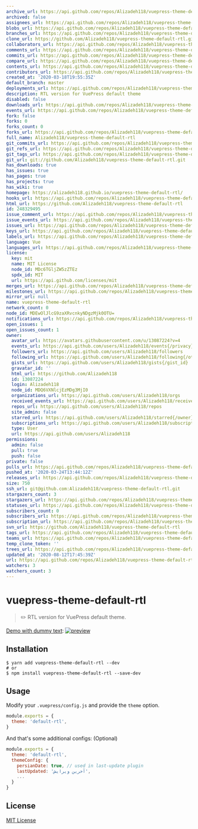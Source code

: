 ```yaml
---
archive_url: https://api.github.com/repos/Alizadeh118/vuepress-theme-default-rtl/{archive_format}{/ref}
archived: false
assignees_url: https://api.github.com/repos/Alizadeh118/vuepress-theme-default-rtl/assignees{/user}
blobs_url: https://api.github.com/repos/Alizadeh118/vuepress-theme-default-rtl/git/blobs{/sha}
branches_url: https://api.github.com/repos/Alizadeh118/vuepress-theme-default-rtl/branches{/branch}
clone_url: https://github.com/Alizadeh118/vuepress-theme-default-rtl.git
collaborators_url: https://api.github.com/repos/Alizadeh118/vuepress-theme-default-rtl/collaborators{/collaborator}
comments_url: https://api.github.com/repos/Alizadeh118/vuepress-theme-default-rtl/comments{/number}
commits_url: https://api.github.com/repos/Alizadeh118/vuepress-theme-default-rtl/commits{/sha}
compare_url: https://api.github.com/repos/Alizadeh118/vuepress-theme-default-rtl/compare/{base}...{head}
contents_url: https://api.github.com/repos/Alizadeh118/vuepress-theme-default-rtl/contents/{+path}
contributors_url: https://api.github.com/repos/Alizadeh118/vuepress-theme-default-rtl/contributors
created_at: '2020-03-18T19:55:35Z'
default_branch: master
deployments_url: https://api.github.com/repos/Alizadeh118/vuepress-theme-default-rtl/deployments
description: RTL version for VuePress default theme
disabled: false
downloads_url: https://api.github.com/repos/Alizadeh118/vuepress-theme-default-rtl/downloads
events_url: https://api.github.com/repos/Alizadeh118/vuepress-theme-default-rtl/events
fork: false
forks: 0
forks_count: 0
forks_url: https://api.github.com/repos/Alizadeh118/vuepress-theme-default-rtl/forks
full_name: Alizadeh118/vuepress-theme-default-rtl
git_commits_url: https://api.github.com/repos/Alizadeh118/vuepress-theme-default-rtl/git/commits{/sha}
git_refs_url: https://api.github.com/repos/Alizadeh118/vuepress-theme-default-rtl/git/refs{/sha}
git_tags_url: https://api.github.com/repos/Alizadeh118/vuepress-theme-default-rtl/git/tags{/sha}
git_url: git://github.com/Alizadeh118/vuepress-theme-default-rtl.git
has_downloads: true
has_issues: true
has_pages: true
has_projects: true
has_wiki: true
homepage: https://alizadeh118.github.io/vuepress-theme-default-rtl/
hooks_url: https://api.github.com/repos/Alizadeh118/vuepress-theme-default-rtl/hooks
html_url: https://github.com/Alizadeh118/vuepress-theme-default-rtl
id: 248329495
issue_comment_url: https://api.github.com/repos/Alizadeh118/vuepress-theme-default-rtl/issues/comments{/number}
issue_events_url: https://api.github.com/repos/Alizadeh118/vuepress-theme-default-rtl/issues/events{/number}
issues_url: https://api.github.com/repos/Alizadeh118/vuepress-theme-default-rtl/issues{/number}
keys_url: https://api.github.com/repos/Alizadeh118/vuepress-theme-default-rtl/keys{/key_id}
labels_url: https://api.github.com/repos/Alizadeh118/vuepress-theme-default-rtl/labels{/name}
language: Vue
languages_url: https://api.github.com/repos/Alizadeh118/vuepress-theme-default-rtl/languages
license:
  key: mit
  name: MIT License
  node_id: MDc6TGljZW5zZTEz
  spdx_id: MIT
  url: https://api.github.com/licenses/mit
merges_url: https://api.github.com/repos/Alizadeh118/vuepress-theme-default-rtl/merges
milestones_url: https://api.github.com/repos/Alizadeh118/vuepress-theme-default-rtl/milestones{/number}
mirror_url: null
name: vuepress-theme-default-rtl
network_count: 0
node_id: MDEwOlJlcG9zaXRvcnkyNDgzMjk0OTU=
notifications_url: https://api.github.com/repos/Alizadeh118/vuepress-theme-default-rtl/notifications{?since,all,participating}
open_issues: 1
open_issues_count: 1
owner:
  avatar_url: https://avatars.githubusercontent.com/u/13087224?v=4
  events_url: https://api.github.com/users/Alizadeh118/events{/privacy}
  followers_url: https://api.github.com/users/Alizadeh118/followers
  following_url: https://api.github.com/users/Alizadeh118/following{/other_user}
  gists_url: https://api.github.com/users/Alizadeh118/gists{/gist_id}
  gravatar_id: ''
  html_url: https://github.com/Alizadeh118
  id: 13087224
  login: Alizadeh118
  node_id: MDQ6VXNlcjEzMDg3MjI0
  organizations_url: https://api.github.com/users/Alizadeh118/orgs
  received_events_url: https://api.github.com/users/Alizadeh118/received_events
  repos_url: https://api.github.com/users/Alizadeh118/repos
  site_admin: false
  starred_url: https://api.github.com/users/Alizadeh118/starred{/owner}{/repo}
  subscriptions_url: https://api.github.com/users/Alizadeh118/subscriptions
  type: User
  url: https://api.github.com/users/Alizadeh118
permissions:
  admin: false
  pull: true
  push: false
private: false
pulls_url: https://api.github.com/repos/Alizadeh118/vuepress-theme-default-rtl/pulls{/number}
pushed_at: '2020-03-24T13:44:12Z'
releases_url: https://api.github.com/repos/Alizadeh118/vuepress-theme-default-rtl/releases{/id}
size: 750
ssh_url: git@github.com:Alizadeh118/vuepress-theme-default-rtl.git
stargazers_count: 3
stargazers_url: https://api.github.com/repos/Alizadeh118/vuepress-theme-default-rtl/stargazers
statuses_url: https://api.github.com/repos/Alizadeh118/vuepress-theme-default-rtl/statuses/{sha}
subscribers_count: 0
subscribers_url: https://api.github.com/repos/Alizadeh118/vuepress-theme-default-rtl/subscribers
subscription_url: https://api.github.com/repos/Alizadeh118/vuepress-theme-default-rtl/subscription
svn_url: https://github.com/Alizadeh118/vuepress-theme-default-rtl
tags_url: https://api.github.com/repos/Alizadeh118/vuepress-theme-default-rtl/tags
teams_url: https://api.github.com/repos/Alizadeh118/vuepress-theme-default-rtl/teams
temp_clone_token: ''
trees_url: https://api.github.com/repos/Alizadeh118/vuepress-theme-default-rtl/git/trees{/sha}
updated_at: '2020-08-12T17:45:39Z'
url: https://api.github.com/repos/Alizadeh118/vuepress-theme-default-rtl
watchers: 3
watchers_count: 3
---
```


# vuepress-theme-default-rtl

> ✏️ RTL version for VuePress default theme.

[Demo with dummy text](https://alizadeh118.github.io/vuepress-theme-default-rtl/):
[![preview](https://user-images.githubusercontent.com/13087224/77238366-e8c68680-6bec-11ea-8438-78ba4d407764.png)](https://alizadeh118.github.io/vuepress-theme-default-rtl/)


## Installation


```shell
$ yarn add vuepress-theme-default-rtl --dev
# or
$ npm install vuepress-theme-default-rtl --save-dev
```

## Usage

Modify your `.vuepress/config.js` and provide the `theme` option.

```js
module.exports = {
  theme: 'default-rtl',
}
```

And that's some additional configs: (Optional) 
```js
module.exports = {
  theme: 'default-rtl',
  themeConfig: {
    persianDate: true, // used in last-update plugin
    lastUpdated: 'آخرین ویرایش',
    ...
  }
}
```

## License
[MIT License](https://alizadeh118.mit-license.org/)
